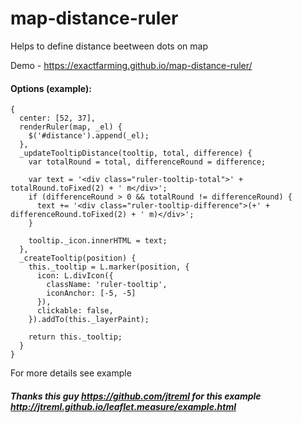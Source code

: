 # map-distance-ruler

Helps to define distance beetween dots on map

Demo - https://exactfarming.github.io/map-distance-ruler/

#### Options (example):

```
{
  center: [52, 37],
  renderRuler(map, _el) {
    $('#distance').append(_el);
  },
  _updateTooltipDistance(tooltip, total, difference) {
    var totalRound = total, differenceRound = difference;

    var text = '<div class="ruler-tooltip-total">' + totalRound.toFixed(2) + ' m</div>';
    if (differenceRound > 0 && totalRound != differenceRound) {
      text += '<div class="ruler-tooltip-difference">(+' + differenceRound.toFixed(2) + ' m)</div>';
    }

    tooltip._icon.innerHTML = text;
  },
  _createTooltip(position) {
    this._tooltip = L.marker(position, {
      icon: L.divIcon({
        className: 'ruler-tooltip',
        iconAnchor: [-5, -5]
      }),
      clickable: false,
    }).addTo(this._layerPaint);

    return this._tooltip;
  }
}
```
For more details see example

##### Thanks this guy https://github.com/jtreml for this example http://jtreml.github.io/leaflet.measure/example.html

